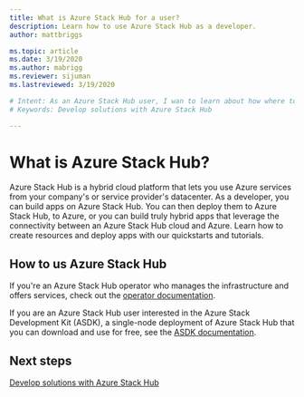 ```yaml
---
title: What is Azure Stack Hub for a user? 
description: Learn how to use Azure Stack Hub as a developer.
author: mattbriggs

ms.topic: article
ms.date: 3/19/2020
ms.author: mabrigg
ms.reviewer: sijuman
ms.lastreviewed: 3/19/2020

# Intent: As an Azure Stack Hub user, I wan to learn about how where to find more information developing solutions.
# Keywords: Develop solutions with Azure Stack Hub

---
```


# What is Azure Stack Hub?

Azure Stack Hub is a hybrid cloud platform that lets you use Azure services from your company's or service provider's datacenter. As a developer, you can build apps on Azure Stack Hub. You can then deploy them to Azure Stack Hub, to Azure, or you can build truly hybrid apps that leverage the connectivity between an Azure Stack Hub cloud and Azure. Learn how to create resources and deploy apps with our quickstarts and tutorials.

## How to us Azure Stack Hub

If you're an Azure Stack Hub operator who manages the infrastructure and offers services, check out the [operator documentation](https://docs.microsoft.com/azure-stack/operator/).

If you are an Azure Stack Hub user interested in the Azure Stack Development Kit (ASDK), a single-node deployment of Azure Stack Hub that you can download and use for free, see the [ASDK documentation](https://docs.microsoft.com/azure-stack/asdk/).

## Next steps

[Develop solutions with Azure Stack Hub](azure-stack-dev-start)